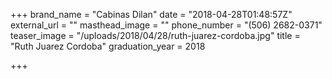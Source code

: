 +++
brand_name = "Cabinas Dilan"
date = "2018-04-28T01:48:57Z"
external_url = ""
masthead_image = ""
phone_number = "(506) 2682-0371"
teaser_image = "/uploads/2018/04/28/ruth-juarez-cordoba.jpg"
title = "Ruth Juarez Cordoba"
graduation_year = 2018

+++
